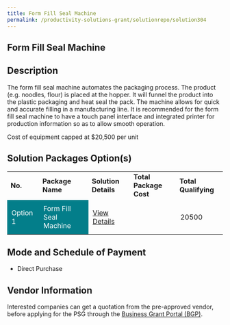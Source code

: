 ```yaml
---
title: Form Fill Seal Machine
permalink: /productivity-solutions-grant/solutionrepo/solution304
---
```


## Form Fill Seal Machine

## Description

The form fill seal machine automates the packaging process. 
The product (e.g. noodles, flour) is placed at the hopper. It will funnel the product into the plastic packaging and heat seal the pack. The machine allows for quick and accurate filling in a manufacturing line. It is recommended for the form fill seal machine to have a touch panel interface and integrated printer for production information so as to allow smooth operation.

Cost of equipment  capped at $20,500 per unit 

## Solution Packages Option(s)

<table>
<tr>
<td><b>No.</b></td>
<td><b>Package Name</b></td>
<td><b>Solution Details</b></td>
<td><b>Total Package Cost</b></td>
<td><b>Total Qualifying</b></td>
</tr>
<tr>
<td style='padding: 10px; background-color: #037E8A; color: #FFFFFF;'>Option 1</td>
<td style='padding: 10px; background-color: #037E8A; color: #FFFFFF;'>Form Fill Seal Machine</td>
<td style='padding: 10px;'><a href='' target='_blank'>View Details</a></td>
<td style='padding: 10px;'></td>
<td style='padding: 10px;'>20500</td>
</tr>
</table>

## Mode and Schedule of Payment

 - Direct Purchase

## Vendor Information

 

Interested companies can get a quotation from the pre-approved vendor, before applying for the PSG through the <a href='https://www.businessgrants.gov.sg/' target='_blank' rel='noopener'>Business Grant Portal (BGP)</a>.

<script src="/jquery/resize-tables.js"></script>
